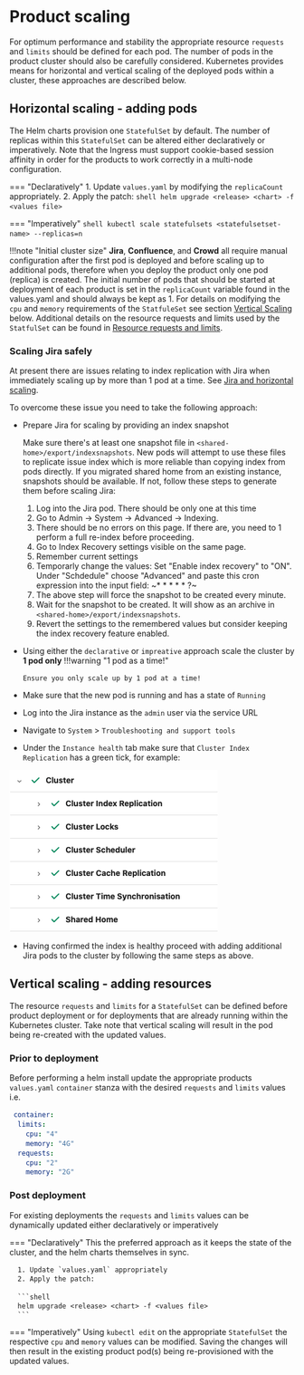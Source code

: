 # Product scaling
For optimum performance and stability the appropriate resource `requests` and `limits` should be defined for each pod. The number of pods in the product cluster should also be carefully considered. Kubernetes provides means for horizontal and vertical scaling of the deployed pods within a cluster, these approaches are described below.

## Horizontal scaling - adding pods
The Helm charts provision one `StatefulSet` by default. The number of replicas within this `StatefulSet` can be altered either declaratively or imperatively. Note that the Ingress must support cookie-based session affinity in order for the products to work correctly in a multi-node configuration.


=== "Declaratively"
      1. Update `values.yaml` by modifying the `replicaCount` appropriately.
      2. Apply the patch:
      ```shell
      helm upgrade <release> <chart> -f <values file>
      ```

=== "Imperatively"
      ```shell
      kubectl scale statefulsets <statefulsetset-name> --replicas=n
      ```

!!!note "Initial cluster size"
      **Jira**, **Confluence**, and **Crowd** all require manual configuration after the first pod is deployed and before scaling up to additional pods, therefore when you deploy the product only one pod (replica) is created. The initial number of pods that should be started at deployment of each product is set in the `replicaCount` variable found in the values.yaml and should always be kept as 1.
      For details on modifying the `cpu` and `memory` requirements of the `StatfuleSet` see section [Vertical Scaling](#vertical-scaling-adding-resources) below. Additional details on the resource requests and limits used by the `StatfulSet` can be found in [Resource requests and limits](REQUESTS_AND_LIMITS.md).

### Scaling Jira safely
At present there are issues relating to index replication with Jira when immediately scaling up by more than 1 pod at a time. See [Jira and horizontal scaling](../../troubleshooting/LIMITATIONS.md#jira-limitations-and-horizontal-scaling).

To overcome these issue you need to take the following approach:

* Prepare Jira for scaling by providing an index snapshot

  Make sure there's at least one snapshot file in
  `<shared-home>/export/indexsnapshots`. New pods will attempt to use
  these files to replicate issue index which is more reliable than
  copying index from pods directly. If you migrated shared home from an
  existing instance, snapshots should be available. If not, follow
  these steps to generate them before scaling Jira:

  1. Log into the Jira pod. There should be only one at this time
  1. Go to Admin -> System -> Advanced -> Indexing.
  1. There should be no errors on this page. If there are, you need to
  1  perform a full re-index before proceeding.
  1. Go to Index Recovery settings visible on the same page.
  1. Remember current settings
  1. Temporarly change the values: Set "Enable index recovery" to "ON". Under "Schdedule" choose "Advanced" and paste this cron expression into the input field: ~* * * * * ?~
  1. The above step will force the snapshot to be created every minute.
  1. Wait for the snapshot to be created. It will show as an archive in `<shared-home>/export/indexsnapshots`.
  1. Revert the settings to the remembered values but consider keeping the index recovery feature enabled.

* Using either the `declarative` or `impreative` approach scale the cluster by **1 pod only**
!!!warning "1 pod as a time!"
      
      Ensure you only scale up by 1 pod at a time!
  
* Make sure that the new pod is running and has a state of `Running` 
* Log into the Jira instance as the `admin` user via the service URL
* Navigate to `System` > `Troubleshooting and support tools`
* Under the `Instance health` tab make sure that `Cluster Index Replication` has a green tick, for example:   

![img.png](../../assets/images/good_cluster_index_replication.png)

* Having confirmed the index is healthy proceed with adding additional Jira pods to the cluster by following the same steps as above.

## Vertical scaling - adding resources
The resource `requests` and `limits` for a `StatefulSet` can be defined before product deployment or for deployments that are already running within the Kubernetes cluster. Take note that vertical scaling will result in the pod being re-created with the updated values.

### Prior to deployment
Before performing a helm install update the appropriate products `values.yaml` `container` stanza with the desired `requests` and `limits` values i.e. 
```yaml
 container: 
  limits:
    cpu: "4"
    memory: "4G"
  requests:
    cpu: "2"
    memory: "2G"
```

### Post deployment
For existing deployments the `requests` and `limits` values can be dynamically updated either declaratively or imperatively 

=== "Declaratively"
      This the preferred approach as it keeps the state of the cluster, and the helm charts themselves in sync.
      
      1. Update `values.yaml` appropriately
      2. Apply the patch:
      
      ```shell
      helm upgrade <release> <chart> -f <values file>
      ```

=== "Imperatively"
      Using `kubectl edit` on the appropriate `StatefulSet` the respective `cpu` and `memory` values can be modified. Saving the changes will then result in the existing product pod(s) being re-provisioned with the updated values.
